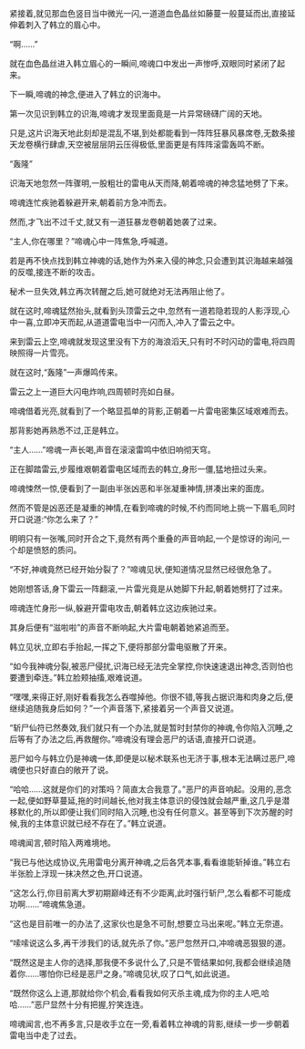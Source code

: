 
紧接着,就见那血色竖目当中微光一闪,一道道血色晶丝如藤蔓一般蔓延而出,直接延伸着刺入了韩立的眉心中。

“啊……”

就在血色晶丝进入韩立眉心的一瞬间,啼魂口中发出一声惨呼,双眼同时紧闭了起来。

下一瞬,啼魂的神念,便进入了韩立的识海中。

第一次见识到韩立的识海,啼魂才发现里面竟是一片异常磅礴广阔的天地。

只是,这片识海天地此刻却是混乱不堪,到处都能看到一阵阵狂暴风暴席卷,无数条接天龙卷横行肆虐,天空被层层阴云压得极低,里面更是有阵阵滚雷轰鸣不断。

“轰隆”

识海天地忽然一阵骤明,一股粗壮的雷电从天而降,朝着啼魂的神念猛地劈了下来。

啼魂连忙疾驰着躲避开来,朝着前方急冲而去。

然而,才飞出不过千丈,就又有一道狂暴龙卷朝着她袭了过来。

“主人,你在哪里？”啼魂心中一阵焦急,呼喊道。

若是再不快点找到韩立神魂的话,她作为外来入侵的神念,只会遭到其识海越来越强的反噬,接连不断的攻击。

秘术一旦失效,韩立再次转醒之后,她可就绝对无法再阻止他了。

就在这时,啼魂猛然抬头,就看到头顶雷云之中,忽然有一道若隐若现的人影浮现,心中一喜,立即冲天而起,从道道雷电当中一闪而入,冲入了雷云之中。

来到雷云上空,啼魂就发现这里没有下方的海浪滔天,只有时不时闪动的雷电,将四周映照得一片雪亮。

就在这时,“轰隆”一声爆鸣传来。

雷云之上一道巨大闪电炸响,四周顿时亮如白昼。

啼魂借着光亮,就看到了一个略显孤单的背影,正朝着一片雷电密集区域艰难而去。

那背影她再熟悉不过,正是韩立。

“主人……”啼魂一声长喝,声音在滚滚雷鸣中依旧响彻天穹。

正在脚踏雷云,步履维艰朝着雷电区域而去的韩立,身形一僵,猛地扭过头来。

啼魂悚然一惊,便看到了一副由半张凶恶和半张凝重神情,拼凑出来的面庞。

然而不管是凶恶还是凝重的神情,在看到啼魂的时候,不约而同地上挑一下眉毛,同时开口说道:“你怎么来了？”

明明只有一张嘴,同时开合之下,竟然有两个重叠的声音响起,一个是惊讶的询问,一个却是愤怒的质问。

“不好,神魂竟然已经开始分裂了？”啼魂见状,便知道情况显然已经很危急了。

她刚想答话,身下雷云一阵翻滚,一片雷光竟是从她脚下升起,朝着她劈打了过来。

啼魂连忙身形一纵,躲避开雷电攻击,朝着韩立这边疾驰过来。

其身后便有“滋啦啦”的声音不断响起,大片雷电朝着她紧追而至。

韩立见状,立即右手抬起,一挥之下,便将那部分雷电驱散了开来。

“如今我神魂分裂,被恶尸侵扰,识海已经无法完全掌控,你快速速退出神念,否则怕也要遭到牵连。”韩立脸颊抽搐,艰难说道。

“嘿嘿,来得正好,刚好看看我怎么吞噬掉他。你很不错,等我占据识海和肉身之后,便继续追随我身后如何？”一个声音落下,紧接着另一个声音又说道。

“斩尸仙符已然奏效,我们就只有一个办法,就是暂时封禁你的神魂,令你陷入沉睡,之后等有了办法之后,再救醒你。”啼魂没有理会恶尸的话语,直接开口说道。

恶尸如今与韩立仍是神魂一体,即便是以秘术联系也无济于事,根本无法瞒过恶尸,啼魂便也只好直白的敞开了说。

“哈哈……这就是你们的对策吗？简直太合我意了。”恶尸的声音响起。没用的,恶念一起,便如野草蔓延,拖的时间越长,他对我主体意识的侵蚀就会越严重,这几乎是潜移默化的,所以即便让我们同时陷入沉睡,也没有任何意义。甚至等到下次苏醒的时候,我的主体意识就已经不存在了。”韩立说道。

啼魂闻言,顿时陷入两难境地。

“我已与他达成协议,先用雷电分离开神魂,之后各凭本事,看看谁能斩掉谁。”韩立右半张脸上浮现一抹决然之色,开口说道。

“这怎么行,你目前离大罗初期巅峰还有不少距离,此时强行斩尸,怎么看都不可能成功啊……”啼魂焦急道。

“这也是目前唯一的办法了,这家伙也是急不可耐,想要立马出来呢。”韩立无奈道。

“嗦嗦说这么多,再干涉我们的话,就先杀了你。”恶尸忽然开口,冲啼魂恶狠狠的道。

“既然这是主人你的选择,那我便不多说什么了,只是不管结果如何,我都会继续追随着你……哪怕你已经是恶尸之身。”啼魂见状,叹了口气,如此说道。

“既然你这么上道,那就给你个机会,看看我如何灭杀主魂,成为你的主人吧,哈哈……”恶尸显然十分有把握,狞笑连连。

啼魂闻言,也不再多言,只是收手立在一旁,看着韩立神魂的背影,继续一步一步朝着雷电当中走了过去。